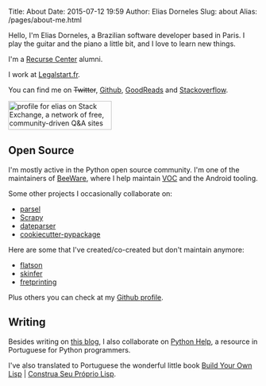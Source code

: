 Title: About
Date: 2015-07-12 19:59
Author: Elias Dorneles
Slug: about
Alias: /pages/about-me.html

Hello, I'm Elias Dorneles, a Brazilian software developer based in Paris.
I play the guitar and the piano a little bit, and I love to learn new things.

I'm a [Recurse Center](https://www.recurse.com) alumni.

I work at [Legalstart.fr](https://legalstart.fr).

You can find me on <s>Twitter</s>,
[Github](https://github.com/eliasdorneles),
[GoodReads](https://www.goodreads.com/user/show/32990128-elias) and
[Stackoverflow](http://stackoverflow.com/users/149872/elias?tab=profile).

<a href="http://stackexchange.com/users/50263">
<img src="http://stackexchange.com/users/flair/50263.png?theme=clean" width="208" height="58" alt="profile for elias on Stack Exchange, a network of free, community-driven Q&amp;A sites" title="profile for elias on Stack Exchange, a network of free, community-driven Q&amp;A sites" /></a>


## Open Source

I'm mostly active in the Python open source community. I'm one of the maintainers of [BeeWare](http://pybee.org), where I help maintain [VOC](https://github.com/pybee/voc) and the Android tooling.

Some other projects I occasionally collaborate on:

* [parsel](https://github.com/scrapy/parsel)
* [Scrapy](http://www.scrapy.org)
* [dateparser](https://github.com/scrapinghub/dateparser)
* [cookiecutter-pypackage](https://github.com/audreyr/cookiecutter-pypackage)

Here are some that I've created/co-created but don't maintain anymore:

* [flatson](https://github.com/scrapinghub/flatson)
* [skinfer](https://github.com/scrapinghub/skinfer)
* [fretprinting](https://github.com/eliasdorneles/fretprinting)

Plus others you can check at my [Github profile](https://github.com/eliasdorneles).


## Writing

Besides writing on [this blog](/), I also collaborate on [Python
Help](https://pythonhelp.wordpress.com), a resource in Portuguese for Python
programmers.

I've also translated to Portuguese the wonderful little book
[Build Your Own Lisp](http://buildyourownlisp.com)
|
[Construa Seu Próprio Lisp](https://construa-seu-proprio-lisp.herokuapp.com/).

